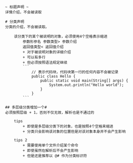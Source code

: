 ```
~ 标题声明 ~
详情介绍，不会被读取

# 分类声明
分类的介绍，不会被读取。

    该分类下的某个被说明的对象，必须使用4个空格表示缩进
        参数形参名 参数类型> 参数介绍
        返回值类型< 返回值介绍
        + 对于被说明对象的详细介绍
        + 可以有多行
        + 但必须按照语法规定继续
        ```
            // 表示代码块，代码块第一行的任何内容不会被记录
            public class Hello {
                public static void main(String[] args) {
                    System.out.println("Hello world");
                }
            }
        ```

## 多层级分类增加一个#
必须按照层级 + 1，否则不仅无效，解析也是不通过的

    tips
        + 即使是多层级分类下的对象，也是按照4个空格来缩进
        + 分类只会影响该对象的位置但是对该对象本身并不会产生影响

    tips 2
        + 需要使用单个文件介绍某个命令
        + 即使虽然在解析后不会产生影响
        + 但是还是推荐以 @# 作为分类标识符
```